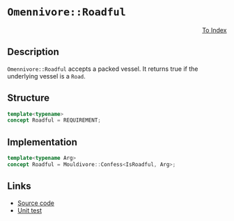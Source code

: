 <!-- Copyright 2024 Feng Mofan
SPDX-License-Identifier: Apache-2.0 -->

# `Omennivore::Roadful`

<p style='text-align: right;'><a href="../../concepts.md#omennivore-roadful">To Index</a></p>

## Description

`Omennivore::Roadful` accepts a packed vessel.
It returns true if the underlying vessel is a `Road`.

## Structure

```C++
template<typename>
concept Roadful = REQUIREMENT;
```

## Implementation

```C++
template<typename Arg>
concept Roadful = Mouldivore::Confess<IsRoadful, Arg>;
```

## Links

- [Source code](../../../../conceptrodon/omennivore/concepts/roadful.hpp)
- [Unit test](../../../../tests/unit/concepts/omennivore/roadful.test.hpp)

